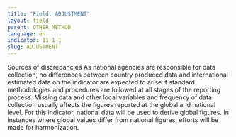 ```yaml
---
title: "Field: ADJUSTMENT"
layout: field
parent: OTHER_METHOD
language: en
indicator: 11-1-1
slug: ADJUSTMENT
---
```

Sources of discrepancies
As national agencies are responsible for data collection, no differences between country produced data and international estimated data on the indicator are expected to arise if standard methodologies and procedures are followed at all stages of the reporting process.  Missing data and other local variables and frequency of data collection usually affects the figures reported at the global and national level. For this indicator, national data will be used to derive global figures. In instances where global values differ from national figures, efforts will be made for harmonization.